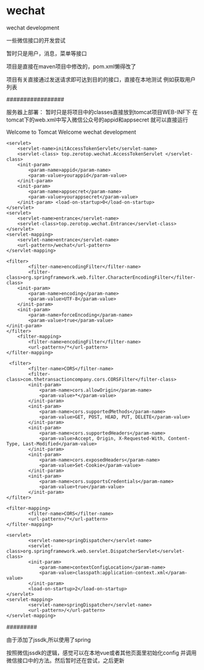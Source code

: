 # wechat
wechat development

一些微信接口的开发尝试

暂时只是用户，消息，菜单等接口

项目是直接在maven项目中修改的，pom.xml懒得改了


项目有关直接通过发送请求即可达到目的的接口，直接在本地测试
例如获取用户列表

#################

服务器上部署：
暂时只是将项目中的classes直接放到tomcat项目WEB-INF下
在tomcat下的web.xml中写入微信公众号的appid和appsecret
就可以直接运行
<?xml version="1.0" encoding="UTF-8"?>
<web-app xmlns="http://xmlns.jcp.org/xml/ns/javaee"
  xmlns:xsi="http://www.w3.org/2001/XMLSchema-instance"
  xsi:schemaLocation="http://xmlns.jcp.org/xml/ns/javaee
                      http://xmlns.jcp.org/xml/ns/javaee/web-app_3_1.xsd"
  version="3.1"
  metadata-complete="true">

  <display-name>Welcome to Tomcat</display-name>
  <description> Welcome wechat development </description>
	
	<servlet> 
		<servlet-name>initAccessTokenServlet</servlet-name> 
		<servlet-class> top.zerotop.wechat.AccessTokenServlet </servlet-class> 
		<init-param> 
			<param-name>appid</param-name> 
			<param-value>yourappid</param-value> 
		</init-param> 
		<init-param> 
			<param-name>appsecret</param-name> 
			<param-value>yourappsecret</param-value> 
		</init-param> <load-on-startup>0</load-on-startup> 
	</servlet> 
	<servlet>
		<servlet-name>entrance</servlet-name>
		<servlet-class>top.zerotop.wechat.Entrance</servlet-class>
	</servlet>
	<servlet-mapping>
		<servlet-name>entrance</servlet-name>
		<url-pattern>/wechat</url-pattern>
	</servlet-mapping>
	
	<filter>
    		<filter-name>encodingFilter</filter-name>
    		<filter-class>org.springframework.web.filter.CharacterEncodingFilter</filter-class>
    	<init-param>
      		<param-name>encoding</param-name>
      		<param-value>UTF-8</param-value>
    	</init-param>
    	<init-param>
      		<param-name>forceEncoding</param-name>
     		<param-value>true</param-value>
	</init-param>
  	</filter>
  		<filter-mapping>
    		<filter-name>encodingFilter</filter-name>
    		<url-pattern>/*</url-pattern>
  	</filter-mapping>
  
  	 <filter>         
    		<filter-name>CORS</filter-name>  
    		<filter-class>com.thetransactioncompany.cors.CORSFilter</filter-class>  
    		<init-param>  
     			<param-name>cors.allowOrigin</param-name>  
        		<param-value>*</param-value>  
    		</init-param>  
    		<init-param>  
     			<param-name>cors.supportedMethods</param-name>  
        		<param-value>GET, POST, HEAD, PUT, DELETE</param-value>  
    		</init-param>  
    		<init-param>  
     			<param-name>cors.supportedHeaders</param-name>  
        		<param-value>Accept, Origin, X-Requested-With, Content-Type, Last-Modified</param-value>  
    		</init-param>  
    		<init-param>  
        		<param-name>cors.exposedHeaders</param-name>  
        		<param-value>Set-Cookie</param-value>  
    		</init-param>  
    		<init-param>  
        		<param-name>cors.supportsCredentials</param-name>  
        		<param-value>true</param-value>  
    		</init-param>
	</filter>  
  
	<filter-mapping>  
    		<filter-name>CORS</filter-name>  
    		<url-pattern>/*</url-pattern>  
	</filter-mapping>
  
  	<servlet>
    		<servlet-name>springDispatcher</servlet-name>
    		<servlet-class>org.springframework.web.servlet.DispatcherServlet</servlet-class>
    		<init-param>
      			<param-name>contextConfigLocation</param-name>
      			<param-value>classpath:application-context.xml</param-value>
    		</init-param>
    		<load-on-startup>2</load-on-startup>
  	</servlet>
  	<servlet-mapping>
    		<servlet-name>springDispatcher</servlet-name>
    		<url-pattern>/</url-pattern>
  	</servlet-mapping>

</web-app>

#########

由于添加了jssdk,所以使用了spring



按照微信jssdk的逻辑，感觉可以在本地vue或者其他页面里初始化config
并调用微信接口中的方法。然后暂时还在尝试，之后更新

